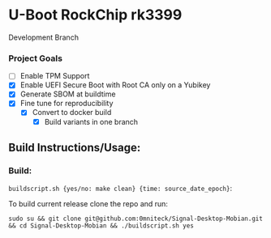 # U-Boot RockChip rk3399
Development Branch

### Project Goals
* [ ] Enable TPM Support
* [x] Enable UEFI Secure Boot with Root CA only on a Yubikey
* [x] Generate SBOM at buildtime
* [x] Fine tune for reproducibility
  * [x] Convert to docker build
    * [x] Build variants in one branch

## Build Instructions/Usage:

### Build:

`buildscript.sh {yes/no: make clean} {time: source_date_epoch}`:

To build current release clone the repo and run:

```sudo su && git clone git@github.com:0mniteck/Signal-Desktop-Mobian.git && cd Signal-Desktop-Mobian && ./buildscript.sh yes```
